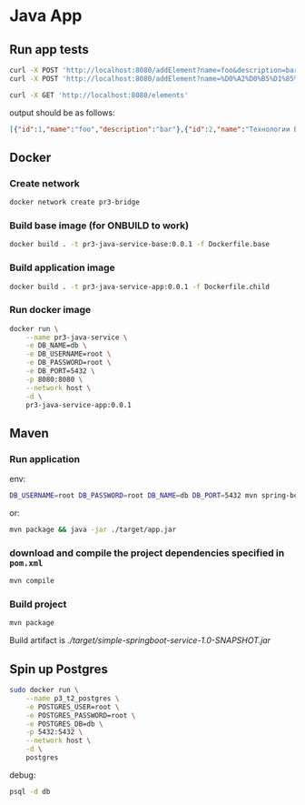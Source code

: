 # Java App

## Run app tests

```bash
curl -X POST 'http://localhost:8080/addElement?name=foo&description=bar'
curl -X POST 'http://localhost:8080/addElement?name=%D0%A2%D0%B5%D1%85%D0%BD%D0%BE%D0%BB%D0%BE%D0%B3%D0%B8%D0%B8%20%D0%92%D0%B8%D1%80%D1%82%D1%83%D0%B0%D0%BB%D0%B8%D0%B7%D0%B0%D1%86%D0%B8%D0%B8%20%D0%BA%D0%BB%D0%B8%D0%B5%D0%BD%D1%82-%D1%81%D0%B5%D1%80%D0%B2%D0%B5%D1%80%D0%BD%D1%8B%D1%85%20%D0%BF%D1%80%D0%B8%D0%BB%D0%BE%D0%B6%D0%B5%D0%BD%D0%B8%D0%B9&description=%D0%94%D0%B8%D1%81%D1%86%D0%B8%D0%BF%D0%BB%D0%B8%D0%BD%D0%B0%2C%20%D0%B2%20%D0%BA%D0%BE%D1%82%D0%BE%D1%80%D0%BE%D0%B9%20%D1%80%D0%B0%D0%B7%D0%B1%D0%B8%D1%80%D0%B0%D1%8E%D1%82%D1%81%D1%8F%20%D0%B2%D0%BE%D0%BF%D1%80%D0%BE%D1%81%D1%8B%20%D1%80%D0%B0%D0%B7%D0%B2%D0%B5%D1%80%D1%82%D1%8B%D0%B2%D0%B0%D0%BD%D0%B8%D1%8F%2C%20%D0%BF%D0%BE%D1%81%D1%82%D0%B0%D0%B2%D0%BA%D0%B8%20%D0%B8%20%D1%8D%D0%BA%D1%81%D0%BF%D0%BB%D1%83%D0%B0%D1%82%D0%B0%D1%86%D0%B8%D0%B8%20%D0%BF%D1%80%D0%BE%D0%B3%D1%80%D0%B0%D0%BC%D0%BC%D0%BD%D0%BE%D0%B3%D0%BE%20%D0%BE%D0%B1%D0%B5%D1%81%D0%BF%D0%B5%D1%87%D0%B5%D0%BD%D0%B8%D1%8F'
```

```bash
curl -X GET 'http://localhost:8080/elements'
```

output should be as follows:
```json
[{"id":1,"name":"foo","description":"bar"},{"id":2,"name":"Технологии Виртуализации клиент-серверных приложений","description":"Дисциплина, в которой разбираются вопросы развертывания, поставки и эксплуатации программного обеспечения"}]
```

## Docker

### Create network

```sh
docker network create pr3-bridge
```

### Build base image (for ONBUILD to work)

```sh
docker build . -t pr3-java-service-base:0.0.1 -f Dockerfile.base
```

### Build application image

```sh
docker build . -t pr3-java-service-app:0.0.1 -f Dockerfile.child
```

### Run docker image
```sh
docker run \
    --name pr3-java-service \
    -e DB_NAME=db \
    -e DB_USERNAME=root \
    -e DB_PASSWORD=root \
    -e DB_PORT=5432 \
    -p 8080:8080 \
    --network host \
    -d \
    pr3-java-service-app:0.0.1
```

## Maven

### Run application

env:

```bash
DB_USERNAME=root DB_PASSWORD=root DB_NAME=db DB_PORT=5432 mvn spring-boot:run
```

or:
```sh
mvn package && java -jar ./target/app.jar
```

### download and compile the project dependencies specified in `pom.xml`

```bash
mvn compile
```

### Build project

```bash
mvn package
```

Build artifact is *./target/simple-springboot-service-1.0-SNAPSHOT.jar*


## Spin up Postgres

```bash
sudo docker run \
    --name p3_t2_postgres \
    -e POSTGRES_USER=root \
    -e POSTGRES_PASSWORD=root \
    -e POSTGRES_DB=db \
    -p 5432:5432 \
    --network host \
    -d \
    postgres
```

debug:
```bash
psql -d db
```
